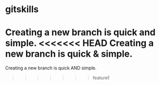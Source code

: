 # gitskills
Creating a new branch is quick and simple.
<<<<<<< HEAD
Creating a new branch is quick & simple.
=======
Creating a new branch is quick AND simple.
>>>>>>> feature1

